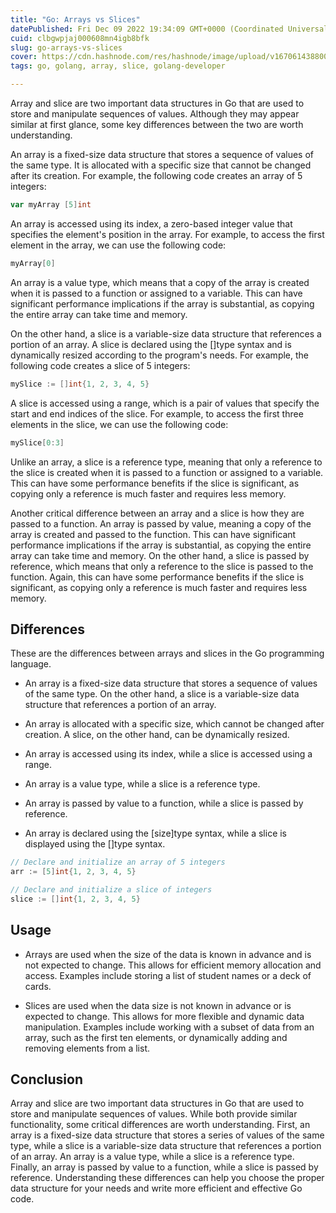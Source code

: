 ```yaml
---
title: "Go: Arrays vs Slices"
datePublished: Fri Dec 09 2022 19:34:09 GMT+0000 (Coordinated Universal Time)
cuid: clbgwpjaj000608mn4igb8bfk
slug: go-arrays-vs-slices
cover: https://cdn.hashnode.com/res/hashnode/image/upload/v1670614388004/B2fB89dKb.png
tags: go, golang, array, slice, golang-developer

---
```


Array and slice are two important data structures in Go that are used to store and manipulate sequences of values. Although they may appear similar at first glance, some key differences between the two are worth understanding.

An array is a fixed-size data structure that stores a sequence of values of the same type. It is allocated with a specific size that cannot be changed after its creation. For example, the following code creates an array of 5 integers:

```go
var myArray [5]int
```

An array is accessed using its index, a zero-based integer value that specifies the element's position in the array. For example, to access the first element in the array, we can use the following code:

```go
myArray[0]
```

An array is a value type, which means that a copy of the array is created when it is passed to a function or assigned to a variable. This can have significant performance implications if the array is substantial, as copying the entire array can take time and memory.

On the other hand, a slice is a variable-size data structure that references a portion of an array. A slice is declared using the \[\]type syntax and is dynamically resized according to the program's needs. For example, the following code creates a slice of 5 integers:

```go
mySlice := []int{1, 2, 3, 4, 5}
```

A slice is accessed using a range, which is a pair of values that specify the start and end indices of the slice. For example, to access the first three elements in the slice, we can use the following code:

```go
mySlice[0:3]
```

Unlike an array, a slice is a reference type, meaning that only a reference to the slice is created when it is passed to a function or assigned to a variable. This can have some performance benefits if the slice is significant, as copying only a reference is much faster and requires less memory.

Another critical difference between an array and a slice is how they are passed to a function. An array is passed by value, meaning a copy of the array is created and passed to the function. This can have significant performance implications if the array is substantial, as copying the entire array can take time and memory. On the other hand, a slice is passed by reference, which means that only a reference to the slice is passed to the function. Again, this can have some performance benefits if the slice is significant, as copying only a reference is much faster and requires less memory.

## Differences

These are the differences between arrays and slices in the Go programming language.

* An array is a fixed-size data structure that stores a sequence of values of the same type. On the other hand, a slice is a variable-size data structure that references a portion of an array.
    
* An array is allocated with a specific size, which cannot be changed after creation. A slice, on the other hand, can be dynamically resized.
    
* An array is accessed using its index, while a slice is accessed using a range.
    
* An array is a value type, while a slice is a reference type.
    
* An array is passed by value to a function, while a slice is passed by reference.
    
* An array is declared using the \[size\]type syntax, while a slice is displayed using the \[\]type syntax.
    

```go
// Declare and initialize an array of 5 integers
arr := [5]int{1, 2, 3, 4, 5}
```

```go
// Declare and initialize a slice of integers
slice := []int{1, 2, 3, 4, 5}
```

## Usage

* Arrays are used when the size of the data is known in advance and is not expected to change. This allows for efficient memory allocation and access. Examples include storing a list of student names or a deck of cards.
    
* Slices are used when the data size is not known in advance or is expected to change. This allows for more flexible and dynamic data manipulation. Examples include working with a subset of data from an array, such as the first ten elements, or dynamically adding and removing elements from a list.
    

## Conclusion

Array and slice are two important data structures in Go that are used to store and manipulate sequences of values. While both provide similar functionality, some critical differences are worth understanding. First, an array is a fixed-size data structure that stores a series of values of the same type, while a slice is a variable-size data structure that references a portion of an array. An array is a value type, while a slice is a reference type. Finally, an array is passed by value to a function, while a slice is passed by reference. Understanding these differences can help you choose the proper data structure for your needs and write more efficient and effective Go code.